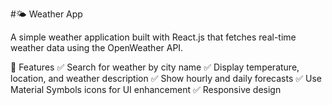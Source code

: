 #🌤️ Weather App 

A simple weather application built with React.js that fetches real-time weather data using the OpenWeather API.  

🚀 Features 
✅ Search for weather by city name 
✅ Display temperature, location, and weather description 
✅ Show hourly and daily forecasts 
✅ Use Material Symbols icons for UI enhancement 
✅ Responsive design
